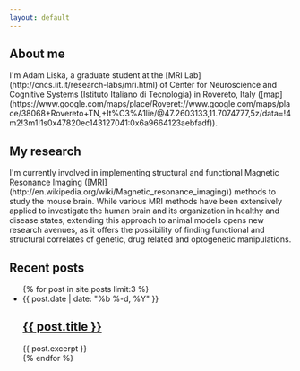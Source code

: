 ```yaml
---
layout: default
---
```


<h2>About me</h2>
I'm Adam Liska, a graduate student at the [MRI
Lab](http://cncs.iit.it/research-labs/mri.html) of Center for Neuroscience and
Cognitive Systems (Istituto Italiano di Tecnologia) in 
Rovereto, Italy 
([map](https://www.google.com/maps/place/Roveret://www.google.com/maps/place/38068+Rovereto+TN,+It%C3%A1lie/@47.2603133,11.7074777,5z/data=!4m2!3m1!1s0x47820ec143127041:0x6a9664123aebfadf)).

<h2>My research</h2>
I'm currently involved in implementing structural and functional 
Magnetic Resonance Imaging ([MRI](http://en.wikipedia.org/wiki/Magnetic_resonance_imaging)) 
methods to study the mouse brain. While various
MRI methods have been extensively applied to investigate the human brain and its 
organization in healthy and disease states, extending this approach 
to animal models opens new research avenues, as it offers the possibility of 
finding functional and structural 
correlates of genetic, drug related and optogenetic manipulations. 

<h2>Recent posts</h2>
<ul class="post-list">
    {% for post in site.posts limit:3 %}
        <li>
            <span class="post-meta">{{ post.date | date: "%b %-d, %Y" }}</span>
            <h2>
                <a class="post-link" href="{{ post.url | prepend: site.baseurl }}">{{ post.title }}</a>
            </h2>
            {{ post.excerpt }}
        </li>
    {% endfor %}
</ul>
